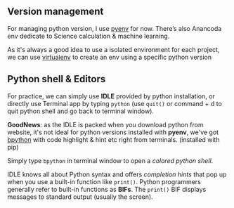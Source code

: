 ## Version management
For managing python version, I use [pyenv](https://github.com/pyenv/pyenv/blob/master/COMMANDS.md) for now. There’s also Anancoda env dedicate to Science calculation & machine learning.

As it's always a good idea to use a isolated environment for each project, we can use [virtualenv](https://github.com/pyenv/pyenv-virtualenv) to create an env using a specific python version

## Python shell & Editors
For practice, we can simply use **IDLE** provided by python installation, or directly use Terminal app by typing `python` (use `quit()` or command + d to quit python shell and go back to terminal window).

**GoodNews**: as the IDLE is packed when you download python from website, it's not ideal for python versions installed with **pyenv**, we've got [bpython](https://docs.bpython-interpreter.org/contributing.html#getting-your-development-environment-set-up) with code highlight & hint etc right from terminals. (installed with pip)

Simply type `bpython` in terminal window to open a *colored python shell*.

IDLE knows all about Python syntax and offers *completion hints* that pop up when you use a built-in function like `print()`. Python programmers generally refer to built-in functions as **BIFs**. The `print()` BIF displays messages to standard output (usually the screen).
